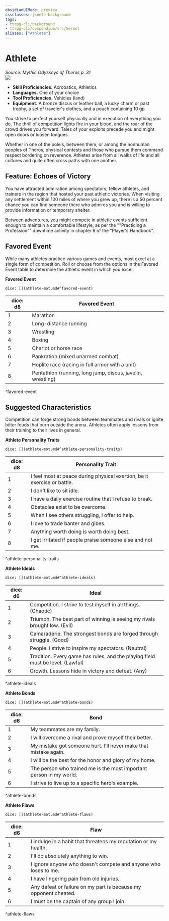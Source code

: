 ```yaml
---
obsidianUIMode: preview
cssclasses: json5e-background
tags:
- ttrpg-cli/background
- ttrpg-cli/compendium/src/5e/mot
aliases: ["Athlete"]
---
```

# Athlete
*Source: Mythic Odysseys of Theros p. 31*  
![](backgrounds/MOT/Athlete.webp#right)  

- **Skill Proficiencies.** Acrobatics, Athletics  
- **Languages.** One of your choice  
- **Tool Proficiencies.** Vehicles (land)  
- **Equipment.** A bronze discus or leather ball, a lucky charm or past trophy, a set of traveler's clothes, and a pouch containing 10 gp  

You strive to perfect yourself physically and in execution of everything you do. The thrill of competition lights fire in your blood, and the roar of the crowd drives you forward. Tales of your exploits precede you and might open doors or loosen tongues.

Whether in one of the poleis, between them, or among the nonhuman peoples of Theros, physical contests and those who pursue them command respect bordering on reverence. Athletes arise from all walks of life and all cultures and quite often cross paths with one another.

## Feature: Echoes of Victory

You have attracted admiration among spectators, fellow athletes, and trainers in the region that hosted your past athletic victories. When visiting any settlement within 100 miles of where you grew up, there is a 50 percent chance you can find someone there who admires you and is willing to provide information or temporary shelter.

Between adventures, you might compete in athletic events sufficient enough to maintain a comfortable lifestyle, as per the ""Practicing a Profession"" downtime activity in chapter 8 of the "Player's Handbook".

## Favored Event

While many athletes practice various games and events, most excel at a single form of competition. Roll or choose from the options in the Favored Event table to determine the athletic event in which you excel.

**Favored Event**

`dice: [](athlete-mot.md#^favored-event)`

| dice: d8 | Favored Event |
|----------|---------------|
| 1 | Marathon |
| 2 | Long-distance running |
| 3 | Wrestling |
| 4 | Boxing |
| 5 | Chariot or horse race |
| 6 | Pankration (mixed unarmed combat) |
| 7 | Hoplite race (racing in full armor with a unit) |
| 8 | Pentathlon (running, long jump, discus, javelin, wrestling) |
^favored-event

## Suggested Characteristics

Competition can forge strong bonds between teammates and rivals or ignite bitter feuds that burn outside the arena. Athletes often apply lessons from their training to their lives in general.

**Athlete Personality Traits**

`dice: [](athlete-mot.md#^athlete-personality-traits)`

| dice: d8 | Personality Trait |
|----------|-------------------|
| 1 | I feel most at peace during physical exertion, be it exercise or battle. |
| 2 | I don't like to sit idle. |
| 3 | I have a daily exercise routine that I refuse to break. |
| 4 | Obstacles exist to be overcome. |
| 5 | When I see others struggling, I offer to help. |
| 6 | I love to trade banter and gibes. |
| 7 | Anything worth doing is worth doing best. |
| 8 | I get irritated if people praise someone else and not me. |
^athlete-personality-traits

**Athlete Ideals**

`dice: [](athlete-mot.md#^athlete-ideals)`

| dice: d6 | Ideal |
|----------|-------|
| 1 | Competition. I strive to test myself in all things. (Chaotic) |
| 2 | Triumph. The best part of winning is seeing my rivals brought low. (Evil) |
| 3 | Camaraderie. The strongest bonds are forged through struggle. (Good) |
| 4 | People. I strive to inspire my spectators. (Neutral) |
| 5 | Tradition. Every game has rules, and the playing field must be level. (Lawful) |
| 6 | Growth. Lessons hide in victory and defeat. (Any) |
^athlete-ideals

**Athlete Bonds**

`dice: [](athlete-mot.md#^athlete-bonds)`

| dice: d6 | Bond |
|----------|------|
| 1 | My teammates are my family. |
| 2 | I will overcome a rival and prove myself their better. |
| 3 | My mistake got someone hurt. I'll never make that mistake again. |
| 4 | I will be the best for the honor and glory of my home. |
| 5 | The person who trained me is the most important person in my world. |
| 6 | I strive to live up to a specific hero's example. |
^athlete-bonds

**Athlete Flaws**

`dice: [](athlete-mot.md#^athlete-flaws)`

| dice: d6 | Flaw |
|----------|------|
| 1 | I indulge in a habit that threatens my reputation or my health. |
| 2 | I'll do absolutely anything to win. |
| 3 | I ignore anyone who doesn't compete and anyone who loses to me. |
| 4 | I have lingering pain from old injuries. |
| 5 | Any defeat or failure on my part is because my opponent cheated. |
| 6 | I must be the captain of any group I join. |
^athlete-flaws